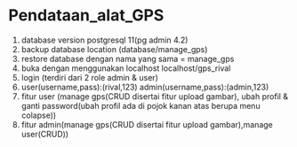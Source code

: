 # Pendataan_alat_GPS
1. database version postgresql 11(pg admin 4.2)
2. backup database location (database/manage_gps)
3. restore database dengan nama yang sama = manage_gps
4. buka dengan menggunakan localhost localhost/gps_rival
5. login (terdiri dari 2 role admin & user)
6. user(username,pass):(rival,123) admin(username,pass):(admin,123)
7. fitur user (manage gps(CRUD disertai fitur upload gambar), ubah profil & ganti password(ubah profil ada di pojok kanan atas berupa menu    colapse))
8. fitur admin(manage gps(CRUD disertai fitur upload gambar),manage user(CRUD))
